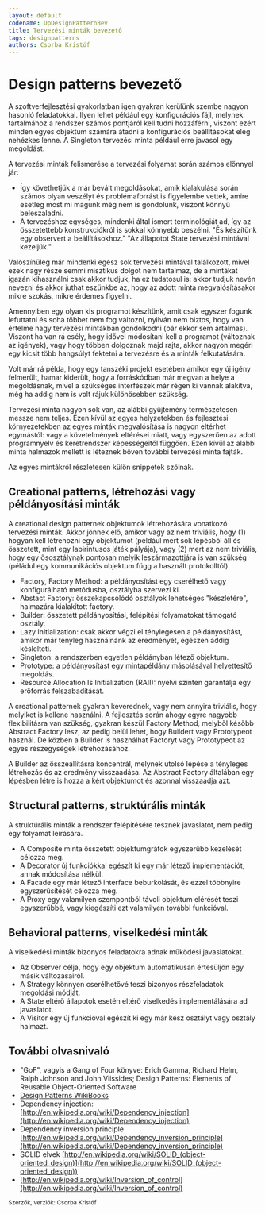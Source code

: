 ```yaml
---
layout: default
codename: DpDesignPatternBev
title: Tervezési minták bevezető
tags: designpatterns
authors: Csorba Kristóf
---
```


# Design patterns bevezető

A szoftverfejlesztési gyakorlatban igen gyakran kerülünk szembe nagyon hasonló feladatokkal. Ilyen lehet például egy konfigurációs fájl, melynek tartalmához a rendszer számos pontjáról kell tudni hozzáférni, viszont ezért minden egyes objektum számára átadni a konfigurációs beállításokat elég nehézkes lenne. A Singleton tervezési minta például erre javasol egy megoldást.

A tervezési minták felismerése a tervezési folyamat során számos előnnyel jár:

  * Így követhetjük a már bevált megoldásokat, amik kialakulása során számos olyan veszélyt és problémaforrást is figyelembe vettek, amire esetleg most mi magunk még nem is gondolunk, viszont könnyű beleszaladni.
  * A tervezéshez egységes, mindenki által ismert terminológiát ad, így az összetettebb konstrukciókról is sokkal könnyebb beszélni. "És készítünk egy observert a beállításokhoz." "Az állapotot State tervezési mintával kezeljük."

Valószínűleg már mindenki egész sok tervezési mintával találkozott, mivel ezek nagy része semmi misztikus dolgot nem tartalmaz, de a mintákat igazán kihasználni csak akkor tudjuk, ha ez tudatosul is: akkor tudjuk nevén nevezni és akkor juthat eszünkbe az, hogy az adott minta megvalósításakor mikre szokás, mikre érdemes figyelni.

Amennyiben egy olyan kis programot készítünk, amit csak egyszer fogunk lefuttatni és soha többet nem fog változni, nyilván nem biztos, hogy van értelme nagy tervezési mintákban gondolkodni (bár ekkor sem ártalmas). Viszont ha van rá esély, hogy idővel módosítani kell a programot (változnak az igények), vagy hogy többen dolgoznak majd rajta, akkor nagyon megéri egy kicsit több hangsúlyt fektetni a tervezésre és a minták felkutatására.

Volt már rá példa, hogy egy tanszéki projekt esetében amikor egy új igény felmerült, hamar kiderült, hogy a forráskódban már megvan a helye a megoldásnak, mivel a szükséges interfészek már régen ki vannak alakítva, még ha addig nem is volt rájuk különösebben szükség.

Tervezési minta nagyon sok van, az alábbi gyűjtemény természetesen messze nem teljes. Ezen kívül az egyes helyzetekben és fejlesztési környezetekben az egyes minták megvalósítása is nagyon eltérhet egymástól: vagy a követelmények eltérései miatt, vagy egyszerűen az adott programnyelv és keretrendszer képességeitől függően. Ezen kívül az alábbi minta halmazok mellett is léteznek bőven további tervezési minta fajták.

Az egyes mintákról részletesen külön snippetek szólnak.

## Creational patterns, létrehozási vagy példányosítási minták

A creational design patternek objektumok létrehozására vonatkozó tervezési minták. Akkor jönnek elő, amikor vagy az nem triviális, hogy (1) hogyan kell létrehozni egy objektumot (például mert sok lépésből áll és összetett, mint egy labirintusos játék pályája), vagy (2) mert az nem triviális, hogy egy ősosztálynak pontosan melyik leszármazottjára is van szükség (péládul egy kommunikációs objektum függ a használt protokolltól).

  * Factory, Factory Method: a példányosítást egy cserélhető vagy konfigurálható metódusba, osztályba szervezi ki.
  * Abstact Factory: összekapcsolódó osztályok lehetséges "készletére", halmazára kialakított factory.
  * Builder: összetett példányosítási, felépítési folyamatokat támogató osztály.
  * Lazy Initialization: csak akkor végzi el ténylegesen a példányosítást, amikor már tényleg használnánk az eredményét, egészen addig késlelteti.
  * Singleton: a rendszerben egyetlen példányban létező objektum.
  * Prototype: a példányosítást egy mintapéldány másolásával helyettesítő megoldás.
  * Resource Allocation Is Initialization (RAII): nyelvi szinten garantálja egy erőforrás felszabadítását.

A creational patternek gyakran keverednek, vagy nem annyira triviális, hogy melyiket is kellene használni. A fejlesztés során ahogy egyre nagyobb flexibilitásra van szükség, gyakran készül Factory Method, melyből később Abstract Factory lesz, az pedig belül lehet, hogy Buildert vagy Prototypeot használ. De közben a Builder is használhat Factoryt vagy Prototypeot az egyes részegységek létrehozásához.

A Builder az összeállításra koncentrál, melynek utolsó lépése a tényleges létrehozás és az eredmény visszaadása. Az Abstract Factory általában egy lépésben létre is hozza a kért objektumot és azonnal visszaadja azt.

## Structural patterns, struktúrális minták

A struktúrális minták a rendszer felépítésére tesznek javaslatot, nem pedig egy folyamat leírására.

  * A Composite minta összetett objektumgráfok egyszerűbb kezelését célozza meg.
  * A Decorator új funkciókkal egészít ki egy már létező implementációt, annak módosítása nélkül.
  * A Facade egy már létező interface beburkolását, és ezzel többnyire egyszerűsítését célozza meg.
  * A Proxy egy valamilyen szempontból távoli objektum elérését teszi egyszerűbbé, vagy kiegészíti ezt valamilyen további funkcióval. 

## Behavioral patterns, viselkedési minták

A viselkedési minták bizonyos feladatokra adnak működési javaslatokat.

  * Az Observer célja, hogy egy objektum automatikusan értesüljön egy másik változásairól.
  * A Strategy könnyen cserélhetővé teszi bizonyos részfeladatok megoldási módját.
  * A State eltérő állapotok esetén eltérő viselkedés implementálására ad javaslatot.
  * A Visitor egy új funkcióval egészít ki egy már kész osztályt vagy osztály halmazt.

## További olvasnivaló

  * "GoF", vagyis a Gang of Four könyve: Erich Gamma, Richard Helm, Ralph Johnson and John Vlissides; Design Patterns: Elements of Reusable Object-Oriented Software
  * [Design Patterns WikiBooks](https://en.wikibooks.org/wiki/Computer_Science_Design_Patterns)
  * Dependency injection: [http://en.wikipedia.org/wiki/Dependency_injection](http://en.wikipedia.org/wiki/Dependency_injection)
  * Dependency inversion principle [http://en.wikipedia.org/wiki/Dependency_inversion_principle](http://en.wikipedia.org/wiki/Dependency_inversion_principle)
  * SOLID elvek [http://en.wikipedia.org/wiki/SOLID_(object-oriented_design)](http://en.wikipedia.org/wiki/SOLID_(object-oriented_design))
  * [http://en.wikipedia.org/wiki/Inversion_of_control](http://en.wikipedia.org/wiki/Inversion_of_control)

<small>Szerzők, verziók: Csorba Kristóf</small>

